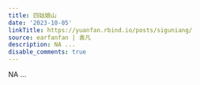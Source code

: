 ```yaml
---
title: 四姑娘山
date: '2023-10-05'
linkTitle: https://yuanfan.rbind.io/posts/siguniang/
source: earfanfan | 袁凡
description: NA ...
disable_comments: true
---
```

NA ...